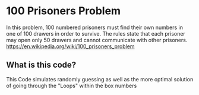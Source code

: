 # 100 Prisoners Problem
In this problem, 100 numbered prisoners must find their own numbers in one of 100 drawers in order to survive. The rules state that each prisoner may open only 50 drawers and cannot communicate with other prisoners. 
https://en.wikipedia.org/wiki/100_prisoners_problem
## What is this code?
This Code simulates randomly guessing as well as the more optimal solution of going through the "Loops" within the box numbers
